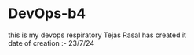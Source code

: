 # DevOps-b4
this is my devops respiratory 
Tejas Rasal has created it<br>
date of creation :- 23/7/24<br>

